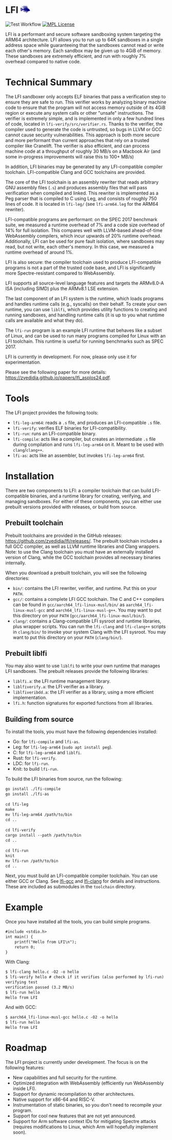 
<h1>LFI <img src="assets/lfi-logo.svg" alt="logo" width="30px"/></h1>

![Test Workflow](https://github.com/zyedidia/lfi/actions/workflows/test.yaml/badge.svg)
[![MPL License](https://img.shields.io/badge/license-MPL%202.0-blue)](https://github.com/zyedidia/lfi/blob/master/LICENSE)

LFI is a performant and secure software sandboxing system targeting the ARM64
architecture. LFI allows you to run up to 64K sandboxes in a single address
space while guaranteeing that the sandboxes cannot read or write each other's
memory. Each sandbox may be given up to 4GiB of memory. These sandboxes are
extremely efficient, and run with roughly 7% overhead compared to native code.

# Technical Summary

The LFI sandboxer only accepts ELF binaries that pass a verification step to
ensure they are safe to run. This verifier works by analyzing binary machine
code to ensure that the program will not access memory outside of its 4GiB
region or execute any system calls or other "unsafe" instructions. The verifier
is extremely simple, and is implemented in only a few hundred lines of code,
located in `lfi-verify/src/verifier.rs`. Thanks to the verifier, the compiler
used to generate the code is untrusted, so bugs in LLVM or GCC cannot cause
security vulnerabilities. This approach is both more secure and more performant
than current approaches that rely on a trusted compiler like Cranelift. The
verifier is also efficient, and can process machine code at a throughput of
roughly 30 MB/s on a Macbook Air (and some in-progress improvements will raise
this to 100+ MB/s)

In addition, LFI binaries may be generated by any LFI-compatible compiler
toolchain. LFI-compatible Clang and GCC toolchains are provided.

The core of the LFI toolchain is an assembly rewriter that reads arbitrary GNU
assembly files (`.s`) and produces assembly files that will pass verification
when compiled and linked. This rewriter is implemented as a Peg parser that is
compiled to C using Leg, and consists of roughly 750 lines of code. It is
located in `lfi-leg/` (see `lfi-arm64.leg` for the ARM64 rewriter).

LFI-compatible programs are performant: on the SPEC 2017 benchmark suite, we
measured a runtime overhead of 7% and a code size overhead of 14% for full
isolation. This compares well with LLVM-based ahead-of-time WebAssembly
compilers, which incur upwards of 20% runtime overhead. Additionally, LFI can
be used for pure fault isolation, where sandboxes may read, but not write,
each other's memory. In this case, we measured a runtime overhead of around 1%.

LFI is also secure: the compiler toolchain used to
produce LFI-compatible programs is not a part of the trusted code base, and LFI
is significantly more Spectre-resistant compared to WebAssembly.

LFI supports all source-level language features and targets the ARMv8.0-A ISA
(including SIMD) plus the ARMv8.1 LSE extension.

The last component of an LFI system is the runtime, which loads programs and
handles runtime calls (e.g., syscalls) on their behalf. To create your own
runtime, you can use `liblfi`, which provides utility functions to creating and
running sandboxes, and handling runtime calls (it is up to you what runtime
calls are available and what they do).

The `lfi-run` program is an example LFI runtime that behaves like a subset of
Linux, and can be used to run many programs compiled for Linux with an LFI
toolchain. This runtime is useful for running benchmarks such as SPEC 2017.

LFI is currently in development. For now, please only use it for
experimentation.

Please see the following paper for more details:
https://zyedidia.github.io/papers/lfi_asplos24.pdf.

# Tools

The LFI project provides the following tools:

* `lfi-leg-arm64`: reads a `.s` file, and produces an LFI-compatible `.s` file.
* `lfi-verify`: verifies ELF binaries for LFI-compatibility.
* `lfi-run`: runs an LFI-compatible binary.
* `lfi-compile`: acts like a compiler, but creates an intermediate `.s`
  file during compilation and runs `lfi-leg-arm64` on it. Meant to be used with
  `clang`/`clang++`.
* `lfi-as`: acts like an assembler, but invokes `lfi-leg-arm64` first.

# Installation

There are two components to LFI: a compiler toolchain that can build
LFI-compatible binaries, and a runtime library for creating, verifying, and
managing sandboxes. For either of these components, you can either use prebuilt
versions provided with releases, or build from source.

## Prebuilt toolchain

Prebuilt toolchains are provided in the GitHub releases:
https://github.com/zyedidia/lfi/releases/. The prebuilt toolchain includes
a full GCC compiler, as well as LLVM runtime libraries and Clang wrappers.
Note: to use the Clang toolchain you must have an externally installed
version of Clang, while the GCC toolchain provides all necessary binaries
internally.

When you download a prebuilt toolchain, you will see the following directories:

* `bin/`: contains the LFI rewriter, verifier, and runtime. Put this on your
  `PATH`.
* `gcc/`: contains a complete LFI GCC toolchain. The C and C++ compilers can be
  found in `gcc/aarch64_lfi-linux-musl/bin/` as `aarch64_lfi-linux-musl-gcc`
  and `aarch64_lfi-linux-musl-g++`. You may want to put this directory on your
  `PATH` (`gcc/aarch64_lfi-linux-musl/bin/`).
* `clang/`: contains a Clang-compatible LFI sysroot and runtime libraries,
  plus wrapper scripts. You can run the `lfi-clang` and `lfi-clang++` scripts
  in `clang/bin/` to invoke your system Clang with the LFI sysroot. You may
  want to put this directory on your `PATH` (`clang/bin/`).

## Prebuilt liblfi

You may also want to use `liblfi` to write your own runtime that manages LFI
sandboxes. The prebuilt releases provide the following libraries:

* `liblfi.a`: the LFI runtime management library.
* `liblfiverify.a`: the LFI verifier as a library.
* `liblfiveribdd.a`: the LFI verifier as a library, using a more efficient
  implementation.
* `lfi.h`: function signatures for exported functions from all libraries.

## Building from source

To install the tools, you must have the following dependencies installed:

* Go: for `lfi-compile` and `lfi-as`.
* Leg: for `lfi-leg-arm64` (`sudo apt install peg`).
* C: for `lfi-leg-arm64` and `liblfi`.
* Rust: for `lfi-verify`.
* LDC: for `lfi-run`.
* Knit: to build `lfi-run`.

To build the LFI binaries from source, run the following:

```
go install ./lfi-compile
go install ./lfi-as

cd lfi-leg
make
mv lfi-leg-arm64 /path/to/bin
cd ..

cd lfi-verify
cargo install --path /path/to/bin
cd ..

cd lfi-run
knit
mv lfi-run /path/to/bin
cd ..
```

Next, you must build an LFI-compatible compiler toolchain. You can use either
GCC or Clang. See [lfi-gcc](https://github.com/zyedidia/lfi-gcc) and
[lfi-clang](https://github.com/zyedidia/lfi-clang) for details and
instructions. These are included as submodules in the `toolchain` directory.

# Example

Once you have installed all the tools, you can build simple programs.

```
#include <stdio.h>
int main() {
    printf("Hello from LFI\n");
    return 0;
}
```

With Clang:

```
$ lfi-clang hello.c -O2 -o hello
$ lfi-verify hello # check if it verifies (also performed by lfi-run)
verifying test
verification passed (3.2 MB/s)
$ lfi-run hello
Hello from LFI
```

And with GCC:

```
$ aarch64_lfi-linux-musl-gcc hello.c -O2 -o hello
$ lfi-run hello
Hello from LFI
```

# Roadmap

The LFI project is currently under development. The focus is on the following
features:

* New capabilities and full security for the runtime.
* Optimized integration with WebAssembly (efficiently run WebAssembly inside LFI).
* Support for dynamic recompilation to other architectures.
* Native support for x86-64 and RISC-V.
* Instrumentation of static binaries, so you don't need to recompile your program.
* Support for cool new features that are not yet announced.
* Support for Arm software context IDs for mitigating Spectre attacks (requires
  modifications to Linux, which Arm will hopefully implement soon).
